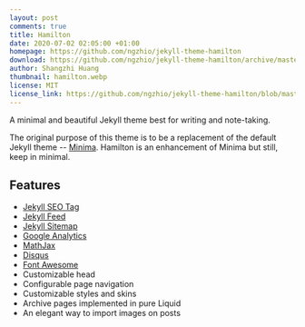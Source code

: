 ```yaml
---
layout: post
comments: true
title: Hamilton
date: 2020-07-02 02:05:00 +01:00
homepage: https://github.com/ngzhio/jekyll-theme-hamilton
download: https://github.com/ngzhio/jekyll-theme-hamilton/archive/master.zip
author: Shangzhi Huang
thumbnail: hamilton.webp
license: MIT
license_link: https://github.com/ngzhio/jekyll-theme-hamilton/blob/master/LICENSE.txt
---
```


A minimal and beautiful Jekyll theme best for writing and note-taking.

The original purpose of this theme is to be a replacement of the default Jekyll theme -- [Minima](https://github.com/jekyll/minima). Hamilton is an enhancement of Minima but still, keep in minimal.

## Features

* [Jekyll SEO Tag](https://github.com/jekyll/jekyll-seo-tag)
* [Jekyll Feed](https://github.com/jekyll/jekyll-feed)
* [Jekyll Sitemap](https://github.com/jekyll/jekyll-sitemap)
* [Google Analytics](https://analytics.google.com/)
* [MathJax](https://www.mathjax.org/)
* [Disqus](https://disqus.com/)
* [Font Awesome](https://fontawesome.com/)
* Customizable head
* Configurable page navigation
* Customizable styles and skins
* Archive pages implemented in pure Liquid
* An elegant way to import images on posts
